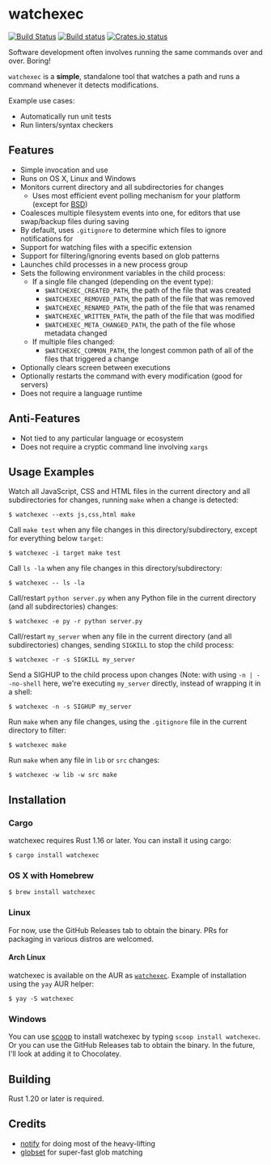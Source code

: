 # watchexec

[![Build Status](https://badgen.net/travis/watchexec/watchexec/master)](https://travis-ci.org/watchexec/watchexec)
[![Build status](https://badgen.net/appveyor/ci/watchexec/watchexec/master)](https://ci.appveyor.com/project/watchexec/watchexec)
[![Crates.io status](https://badgen.net/crates/v/watchexec)](https://crates.io/crates/watchexec)

Software development often involves running the same commands over and over. Boring!

`watchexec` is a **simple**, standalone tool that watches a path and runs a command whenever it detects modifications.

Example use cases:

* Automatically run unit tests
* Run linters/syntax checkers

## Features

* Simple invocation and use
* Runs on OS X, Linux and Windows
* Monitors current directory and all subdirectories for changes
    * Uses most efficient event polling mechanism for your platform (except for [BSD](https://github.com/passcod/notify#todo))
* Coalesces multiple filesystem events into one, for editors that use swap/backup files during saving
* By default, uses `.gitignore` to determine which files to ignore notifications for
* Support for watching files with a specific extension
* Support for filtering/ignoring events based on glob patterns
* Launches child processes in a new process group
* Sets the following environment variables in the child process:
    * If a single file changed (depending on the event type):
        * `$WATCHEXEC_CREATED_PATH`, the path of the file that was created
        * `$WATCHEXEC_REMOVED_PATH`, the path of the file that was removed
        * `$WATCHEXEC_RENAMED_PATH`, the path of the file that was renamed
        * `$WATCHEXEC_WRITTEN_PATH`, the path of the file that was modified
        * `$WATCHEXEC_META_CHANGED_PATH`, the path of the file whose metadata changed
    * If multiple files changed:
        * `$WATCHEXEC_COMMON_PATH`, the longest common path of all of the files that triggered a change
* Optionally clears screen between executions
* Optionally restarts the command with every modification (good for servers)
* Does not require a language runtime

## Anti-Features

* Not tied to any particular language or ecosystem
* Does not require a cryptic command line involving `xargs`

## Usage Examples

Watch all JavaScript, CSS and HTML files in the current directory and all subdirectories for changes, running `make` when a change is detected:

    $ watchexec --exts js,css,html make

Call `make test` when any file changes in this directory/subdirectory, except for everything below `target`:

    $ watchexec -i target make test

Call `ls -la` when any file changes in this directory/subdirectory:

    $ watchexec -- ls -la

Call/restart `python server.py` when any Python file in the current directory (and all subdirectories) changes:

    $ watchexec -e py -r python server.py

Call/restart `my_server` when any file in the current directory (and all subdirectories) changes, sending `SIGKILL` to stop the child process:

    $ watchexec -r -s SIGKILL my_server

Send a SIGHUP to the child process upon changes (Note: with using `-n | --no-shell` here, we're executing `my_server` directly, instead of wrapping it in a shell:

    $ watchexec -n -s SIGHUP my_server

Run `make` when any file changes, using the `.gitignore` file in the current directory to filter:

    $ watchexec make

Run `make` when any file in `lib` or `src` changes:

    $ watchexec -w lib -w src make

## Installation

### Cargo

watchexec requires Rust 1.16 or later. You can install it using cargo:

    $ cargo install watchexec

### OS X with Homebrew

    $ brew install watchexec

### Linux

For now, use the GitHub Releases tab to obtain the binary. PRs for packaging in various distros are welcomed.

#### Arch Linux

watchexec is available on the AUR as [`watchexec`](https://aur.archlinux.org/packages/watchexec/). Example of installation using the `yay` AUR helper:

    $ yay -S watchexec

### Windows

You can use [scoop](https://scoop.sh/) to install watchexec by typing `scoop install watchexec`. Or you can use the GitHub Releases tab to obtain the binary. In the future, I'll look at adding it to Chocolatey.

## Building

Rust 1.20 or later is required.

## Credits

* [notify](https://github.com/passcod/notify) for doing most of the heavy-lifting
* [globset](https://crates.io/crates/globset) for super-fast glob matching
